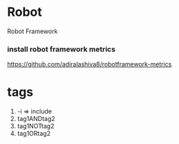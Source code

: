 # Robot
Robot Framework

### install robot framework metrics
https://github.com/adiralashiva8/robotframework-metrics

# tags
1. -i => include
2. tag1ANDtag2
3. tag1NOTtag2
4. tag1ORtag2